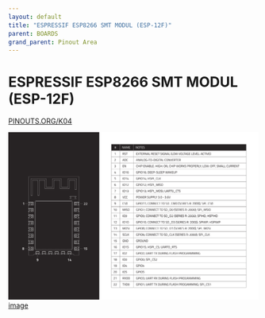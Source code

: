 ```yaml
---
layout: default
title: "ESPRESSIF ESP8266 SMT MODUL (ESP-12F)"
parent: BOARDS
grand_parent: Pinout Area
---
```


# ESPRESSIF ESP8266 SMT MODUL (ESP-12F)

<a href="https://www.PINOUTS.ORG/K04">PINOUTS.ORG/K04</a>

![image](./assets/130.png)  
[image](./assets/130.png)
